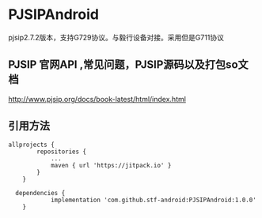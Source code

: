 # PJSIPAndroid
pjsip2.7.2版本，支持G729协议。与毅行设备对接。采用但是G711协议

## PJSIP 官网API ,常见问题，PJSIP源码以及打包so文档
http://www.pjsip.org/docs/book-latest/html/index.html

## 引用方法
```
allprojects {
		repositories {
			...
			maven { url 'https://jitpack.io' }
		}
	}
  
  dependencies {
	        implementation 'com.github.stf-android:PJSIPAndroid:1.0.0'
	}
```
